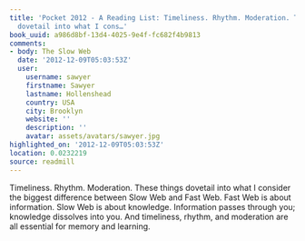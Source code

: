```yaml
---
title: 'Pocket 2012 - A Reading List: Timeliness. Rhythm. Moderation. These things
  dovetail into what I cons…'
book_uuid: a986d8bf-13d4-4025-9e4f-fc682f4b9813
comments:
- body: The Slow Web
  date: '2012-12-09T05:03:53Z'
  user:
    username: sawyer
    firstname: Sawyer
    lastname: Hollenshead
    country: USA
    city: Brooklyn
    website: ''
    description: ''
    avatar: assets/avatars/sawyer.jpg
highlighted_on: '2012-12-09T05:03:53Z'
location: 0.0232219
source: readmill
---
```


Timeliness. Rhythm. Moderation. These things dovetail into what I consider the biggest difference between Slow Web and Fast Web. Fast Web is about information. Slow Web is about knowledge. Information passes through you; knowledge dissolves into you. And timeliness, rhythm, and moderation are all essential for memory and learning.